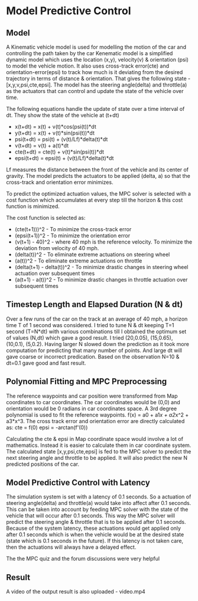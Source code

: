 # Model Predictive Control

## Model
A Kinematic vehicle model is used for modelling the motion of the car and controlling the path taken by the car
Kenematic model is a simplified dynamic model which uses the location (x,y), velocity(v) & orientation (psi) to model the vehicle motion. It also uses cross-track error(cte) and orientation-error(epsi) to track how much is it deviating from the desired trajectory in terms of distance & orientation. That gives the following state - [x,y,v,psi,cte,epsi]. The model has the steering angle(delta) and throttle(a) as the actuators that can control and update the state of the vehicle over time.

The following equations handle the update of state over a time interval of dt. They show the state of the vehicle at (t+dt)
- x(t+dt) = x(t) + v(t)*cos(psi(t))*dt
- y(t+dt) = x(t) + v(t)*sin(psi(t))*dt
- psi(t+dt) = psi(t) + (v(t)/Lf)*delta(t)*dt
- v(t+dt) = v(t) + a(t)*dt
- cte(t+dt) = cte(t) + v(t)*sin(psi(t))*dt
- epsi(t+dt) = epsi(t) + (v(t)/Lf)*delta(t)*dt

Lf measures the distance between the front of the vehicle and its center of gravity.
The model predicts the actuators to be applied (delta, a) so that the cross-track and orientation error minimizes.

To predict the optimized actuation values, the MPC solver is selected with a cost function which accumulates at every step till the horizon & this cost function is minimized.

The cost function is selected as:
* (cte(t+1)))^2 - To minimize the cross-track error
* (epsi(t+1))^2 - To minimize the orientation error
* (v(t+1) - 40)^2 - where 40 mph is the reference velocity. To minimize the deviation from velocity of 40 mph.
* (delta(t))^2 - To eliminate extreme actuations on steering wheel
* (a(t))^2 - To eliminate extreme actuations on throttle
* (delta(t+1) - delta(t))^2 - To minimize drastic changes in steering wheel actuation over subsequent times
* (a(t+1) - a(t))^2 - To minimize drastic changes in throttle actuation over subsequent times

## Timestep Length and Elapsed Duration (N & dt)

Over a few runs of the car on the track at an average of 40 mph, a horizon time T of 1 second was considered. 
I tried to tune N & dt keeping T=1 second (T=N*dt) with various combinations till I obtained the optimum set of values  (N,dt) which gave a good result. I tried (20,0.05), (15,0.65), (10,0.1), (5,0.2). Having larger N slowed down the prediction as it took more computation for predicting that many number of points. And large dt will gave coarse or incorrect predication.
Based on the observation N=10 & dt=0.1 gave good and fast result.

## Polynomial Fitting and MPC Preprocessing

 The reference waypoints and car position were transformed from Map coordinates to car coordinates. The car coordinates would be (0,0) and orientation would be 0 radians in car coordinates space. A 3rd degree polynomial is used to fit the reference waypoints.
 f(x) = a0 + a1*x + a2*x^2 + a3*x^3.
 The cross track error and orientation error are directly calculated as:
 cte = f(0)
 epsi = -arctan(f'(0))
 
Calculating the cte & epsi in Map coordinate space would involve a lot of mathematics. Instead it is easier to calculate them in car coordinate system. 
The calculated state [x,y,psi,cte,epsi] is fed to the MPC solver to predict the next steering angle and throttle to be applied.
It will also predict the new N predicted positions of the car.

## Model Predictive Control with Latency

The simulation system is set with a latency of 0.1 seconds. So a actuation of steering angle(delta) and throttle(a) would take into affect after 0.1 seconds. This can be taken into account by feeding MPC solver with the state of the vehicle that will occur after 0.1 seconds. This way the MPC solver will predict the steering angle & throttle that is to be applied after 0.1 seconds. Because of the system latency, these actuations would get applied only after 0.1 seconds which is when the vehicle would be at the desired state (state which is 0.1 seconds in the future). If this latency is not taken care, then the actuations will always have a delayed effect.

The the MPC quiz and the forum discussions were very helpful

## Result
A video of the output result is also uploaded - video.mp4
